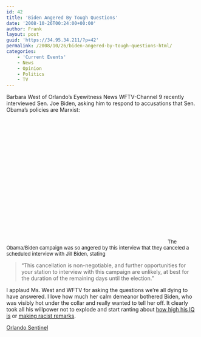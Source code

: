 ```yaml
---
id: 42
title: 'Biden Angered By Tough Questions'
date: '2008-10-26T00:24:00+00:00'
author: Frank
layout: post
guid: 'https://34.95.34.211/?p=42'
permalink: /2008/10/26/biden-angered-by-tough-questions-html/
categories:
    - 'Current Events'
    - News
    - Opinion
    - Politics
    - TV
---
```


Barbara West of Orlando’s Eyewitness News WFTV-Channel 9 recently interviewed Sen. Joe Biden, asking him to respond to accusations that Sen. Obama’s policies are Marxist:  
</span><object height="344" width="425"><param name="movie" value="http://www.youtube.com/v/sQXcImQfubM&hl=en&fs=1"></param><param name="allowFullScreen" value="true"></param><embed allowfullscreen="true" height="344" src="http://www.youtube.com/v/sQXcImQfubM&hl=en&fs=1" type="application/x-shockwave-flash" width="425"></embed></object><span class="Apple-style-span" style="font-size: small;">The Obama/Biden campaign was so angered by this interview that they canceled a scheduled interview with Jill Biden, stating

>	 “This cancellation is non-negotiable, and further opportunities 
>	 for your station to interview with this campaign are unlikely, 
>	 at best for the duration of the remaining days until the election.” 

I applaud Ms. West and WFTV for asking the questions we’re all dying to have answered. I love how much her calm demeanor bothered Biden, who was visibly hot under the collar and really wanted to tell her off. It clearly took all his willpower not to explode and start ranting about [how high his IQ is](http://www.youtube.com/watch?v=FyEqyYUGk4I) or [making racist remarks](http://www.youtube.com/watch?v=sM19YOqs7hU&feature=related).

[Orlando Sentinel](http://blogs.orlandosentinel.com/entertainment_tv_tvblog/2008/10/obama-campaign.html)